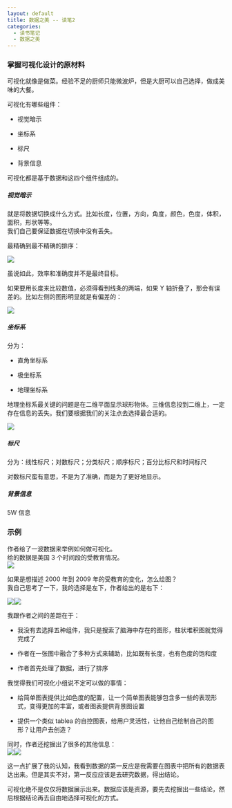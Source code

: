```yaml
---
layout: default
title: 数据之美 -- 读笔2
categories:
  - 读书笔记
  - 数据之美
---
```


### [](#82buey)掌握可视化设计的原材料

可视化就像是做菜。经验不足的厨师只能微波炉，但是大厨可以自己选择，做成美味的大餐。

可视化有哪些组件：

- 视觉暗示

- 坐标系

- 标尺

- 背景信息

可视化都是基于数据和这四个组件组成的。

<a name="9apwgs"></a>

##### [](#9apwgs)视觉暗示

就是将数据切换成什么方式。比如长度，位置，方向，角度，颜色，色度，体积，面积，形状等等。<br />我们自己要保证数据在切换中没有丢失。

最精确到最不精确的排序：

![](https://cdn.nlark.com/lark/0/2018/png/27385/1541566564324-16114855-c5b4-4418-bf31-903ad153c30f.png#width=724)

虽说如此，效率和准确度并不是最终目标。

如果要用长度来比较数值，必须得看到线条的两端，如果 Y 轴折叠了，那会有误差的。比如左侧的图形明显就是有偏差的：

![](https://cdn.nlark.com/lark/0/2018/png/27385/1541566751800-de1e6848-3c0e-4812-a8d2-b45618a98bde.png#width=539)

<a name="mksaag"></a>

##### [](#mksaag)坐标系

分为：

- 直角坐标系

- 极坐标系

- 地理坐标系

地理坐标系最关键的问题是在二维平面显示球形物体。三维信息投到二维上，一定存在信息的丢失。我们要根据我们的关注点去选择最合适的。

![](https://cdn.nlark.com/lark/0/2018/png/27385/1541566961459-a400f85f-bdd4-4cc1-abe5-d44521c80477.png#width=460)

<a name="12agbb"></a>

##### [](#12agbb)标尺

分为：线性标尺；对数标尺；分类标尺；顺序标尺；百分比标尺和时间标尺

对数标尺蛮有意思，不是为了准确，而是为了更好地显示。

<a name="a7o5gs"></a>

##### [](#a7o5gs)背景信息

5W 信息

<a name="mq4vir"></a>

### [](#mq4vir)示例

作者给了一波数据来举例如何做可视化。<br />给的数据是美国 3 个时间段的受教育情况。<br />![](https://cdn.nlark.com/lark/0/2018/png/27385/1541590196786-c2383fe4-a233-4f09-8a0a-46e553df7216.png#width=229)

如果是想描述 2000 年到 2009 年的受教育的变化，怎么绘图？<br />我自己思考了一下，我的选择是左下，作者给出的是右下：

![](https://cdn.nlark.com/lark/0/2018/png/27385/1541590436492-a9a70e5a-588c-494d-a20d-7711efce894c.png#width=265)![](https://cdn.nlark.com/lark/0/2018/png/27385/1541590526768-ccccf9d8-c7f0-4777-a503-a270133253f1.png#width=247)

我跟作者之间的差距在于：

- 我没有去选择五种组件，我只是搜索了脑海中存在的图形，柱状堆积图就觉得完成了

- 作者在一张图中融合了多种方式来辅助，比如既有长度，也有色度的饱和度

- 作者首先处理了数据，进行了排序

我觉得我们可视化小组说不定可以做的事情：

- 给简单图表提供比如色度的配置，让一个简单图表能够包含多一些的表现形式，变得更加的丰富，或者图表提供背景图设置

- 提供一个类似 tablea 的自控图表，给用户灵活性，让他自己绘制自己的图形？让用户去创造？

同时，作者还挖掘出了很多的其他信息：<br />![](https://cdn.nlark.com/lark/0/2018/png/27385/1541591242241-7eba271d-e6df-487d-82b5-2ee674c82362.png#width=423)![](https://cdn.nlark.com/lark/0/2018/png/27385/1541591267660-58fd8e2b-f8bf-4e7e-9ed9-1b9c799e78d5.png#width=365)

这一点扩展了我的认知，我看到数据的第一反应是我需要在图表中把所有的数据表达出来。但是其实不对，第一反应应该是去研究数据，得出结论。

可视化绝不是仅仅将数据展示出来。数据应该是资源，要先去挖掘出一些结论，然后根据结论再去自由地选择可视化的方式。
